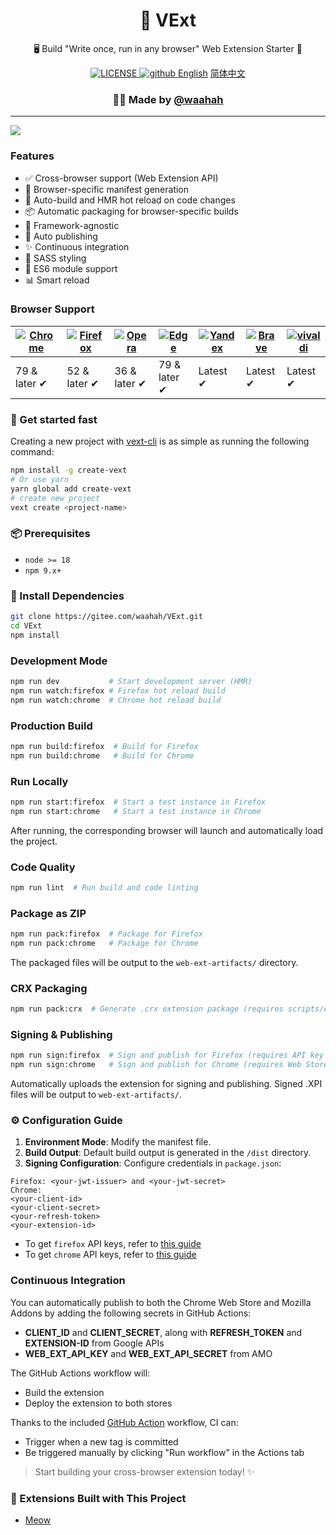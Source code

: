<h1 align="center">🚀 VExt</h1>
<p align="center">🖥 Build "Write once, run in any browser" Web Extension Starter 🔋</p>

<div align="center">
  <a href="https://github.com/waahah/VExt/blob/master/LICENSE">
    <img src="https://img.shields.io/github/license/waahah/VExt.svg" alt="LICENSE" />
  </a>
  <a href="https://github.com/waahah">
     <img src="https://img.shields.io/static/v1?label=%20&message=Github&style=flat-square&labelColor=black&color=4258dd&logo=github" alt="github" />
  </a>
  <a href="README_EN.md">English</a>
  <a href="README.md">简体中文</a>
</div>

<h3 align="center">🙋‍♂️ Made by <a href="https://www.waahah.xyz/about">@waahah</a></h3>
<hr />

![](https://s2.loli.net/2025/04/01/PtyNn3dspTWeKcZ.png)

### Features
- ✅ Cross-browser support (Web Extension API)
- 📄 Browser-specific manifest generation
- 🌈 Auto-build and HMR hot reload on code changes
- 📦 Automatic packaging for browser-specific builds
- 🎨 Framework-agnostic
- 🤖 Auto publishing
- ✨ Continuous integration
- 🥢 SASS styling
- 🎯 ES6 module support
- 📊 Smart reload
  

### Browser Support

| [![Chrome](https://s2.loli.net/2025/03/31/rAg93eNCOj8P54y.png)](/) | [![Firefox](https://s2.loli.net/2025/03/31/yJiWdqaP6Y5ozsr.png)](/) | [![Opera](https://s2.loli.net/2025/03/31/qKPSGrilQvmgy9p.png)](/) | [![Edge](https://s2.loli.net/2025/03/31/KTsyfa3QDZ6o9dn.png)](/) | [![Yandex](https://s2.loli.net/2025/03/31/arqyo6B2w7VeAld.png)](/) | [![Brave](https://s2.loli.net/2025/03/31/YlTZOBo5AsWqSia.png)](/) | [![vivaldi](https://s2.loli.net/2025/03/31/a9OmnPAipo6F7Yz.png)](/) |
| ------------------------------------------------------------ | ------------------------------------------------------------ | ------------------------------------------------------------ | ------------------------------------------------------------ | ------------------------------------------------------------ | ------------------------------------------------------------ | ------------------------------------------------------------ |
| 79 & later ✔                                                 | 52 & later ✔                                                 | 36 & later ✔                                                 | 79 & later ✔                                                 | Latest ✔                                                     | Latest ✔                                                     | Latest ✔                                                     |

### 🚀 Get started fast

Creating a new project with [vext-cli](https://github.com/waahah/vext-cli) is as simple as running the following command:

```bash
npm install -g create-vext
# Or use yarn
yarn global add create-vext
# create new project
vext create <project-name>
```

### 📦 Prerequisites

- `node >= 18`
- `npm 9.x+`

### 🔧 Install Dependencies

```bash
git clone https://gitee.com/waahah/VExt.git
cd VExt
npm install
```

### Development Mode

```bash
npm run dev           # Start development server (HMR)
npm run watch:firefox # Firefox hot reload build
npm run watch:chrome  # Chrome hot reload build
```

### Production Build

```bash
npm run build:firefox  # Build for Firefox
npm run build:chrome   # Build for Chrome
```

### Run Locally

```bash
npm run start:firefox  # Start a test instance in Firefox
npm run start:chrome   # Start a test instance in Chrome
```
After running, the corresponding browser will launch and automatically load the project.

### Code Quality

```bash
npm run lint  # Run build and code linting
```

### Package as ZIP
```bash
npm run pack:firefox  # Package for Firefox
npm run pack:chrome   # Package for Chrome
```
The packaged files will be output to the `web-ext-artifacts/` directory.

### CRX Packaging
```bash
npm run pack:crx  # Generate .crx extension package (requires scripts/crx-pack.js configuration)
```

### Signing & Publishing
```bash
npm run sign:firefox  # Sign and publish for Firefox (requires API key configuration)
npm run sign:chrome   # Sign and publish for Chrome (requires Web Store credentials)
```
Automatically uploads the extension for signing and publishing. Signed .XPI files will be output to `web-ext-artifacts/`.

### ⚙️ Configuration Guide
1. **Environment Mode**: Modify the manifest file.
2. **Build Output**: Default build output is generated in the `/dist` directory.
3. **Signing Configuration**: Configure credentials in `package.json`:
```
Firefox: <your-jwt-issuer> and <your-jwt-secret>
Chrome:
<your-client-id>
<your-client-secret>
<your-refresh-token>
<your-extension-id>
```
- To get `firefox` API keys, refer to [this guide](https://extensionworkshop.com/documentation/develop/web-ext-command-reference/#web-ext-sign)
- To get `chrome` API keys, refer to [this guide](https://github.com/fregante/chrome-webstore-upload-keys)

### Continuous Integration

You can automatically publish to both the Chrome Web Store and Mozilla Addons by adding the following secrets in GitHub Actions:

- **CLIENT_ID** and **CLIENT_SECRET**, along with **REFRESH_TOKEN** and **EXTENSION-ID** from Google APIs
- **WEB_EXT_API_KEY** and **WEB_EXT_API_SECRET** from AMO

The GitHub Actions workflow will:

- Build the extension
- Deploy the extension to both stores

Thanks to the included [GitHub Action](https://github.com/waahah/VExt/actions) workflow, CI can:

- Trigger when a new tag is committed
- Be triggered manually by clicking "Run workflow" in the Actions tab


> Start building your cross-browser extension today! ✨

### 🧹 Extensions Built with This Project
- [Meow](https://github.com/waahah/Meow)
